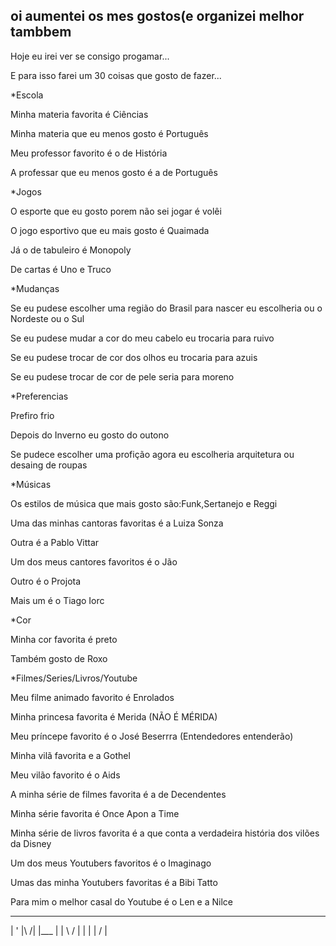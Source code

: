 ## oi aumentei os mes gostos(e organizei melhor tambbem

Hoje eu irei ver se consigo progamar...

E para isso farei um 30 coisas que gosto de fazer...

*Escola 

Minha materia favorita é Ciências

Minha materia que eu menos gosto é Português

Meu professor favorito é o de História 

A professar que eu menos gosto é a de Português 

*Jogos

O esporte que eu gosto porem não sei jogar é volêi

O jogo esportivo que eu mais gosto é Quaimada

Já o de tabuleiro é Monopoly

De cartas é Uno e Truco

*Mudanças

Se eu pudese escolher uma região do Brasil para nascer eu escolheria ou o Nordeste ou o Sul 

Se eu pudese mudar a cor do meu cabelo eu trocaria para ruivo

Se eu pudese trocar de cor dos olhos eu trocaria para azuis 

Se eu pudese trocar de cor de pele seria para moreno

*Preferencias

Prefiro frio

Depois do Inverno eu gosto do outono 

Se pudece escolher uma profição agora eu escolheria arquitetura ou desaing de roupas 

*Músicas

Os estilos de música que mais gosto são:Funk,Sertanejo e Reggi 

Uma das minhas cantoras favoritas é a Luiza Sonza 

Outra é a Pablo Vittar

Um dos meus cantores favoritos é o Jão

Outro é o Projota 

Mais um é o Tiago Iorc

*Cor

Minha cor favorita é preto

Também gosto de Roxo

*Filmes/Series/Livros/Youtube

Meu filme animado favorito é Enrolados 

Minha princesa favorita é  Merida (NÃO É MÉRIDA)

Meu príncepe favorito é o José Beserrra (Entendedores entenderão)

Minha vilã favorita e a Gothel

Meu vilão favorito é o Aids

A minha série de filmes favorita é a de Decendentes

Minha série favorita é Once Apon a Time 

 Minha série de livros favorita é a que conta a verdadeira história dos vilões da Disney

Um dos meus Youtubers favoritos é o Imaginago 

Umas das minha Youtubers favoritas é a Bibi Tatto 

Para mim o melhor casal do Youtube é o Len e a Nilce 
______
|     ' |\    /|
|___  | | \  / |
|     | |  \/  |
